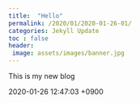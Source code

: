 ```yaml
---
title:  "Hello"
permalink: /2020/01/2020-01-26-01/
categories: Jekyll Update
toc : false
header:
 image: assets/images/banner.jpg
---
```

This is my new blog

2020-01-26 12:47:03 +0900

